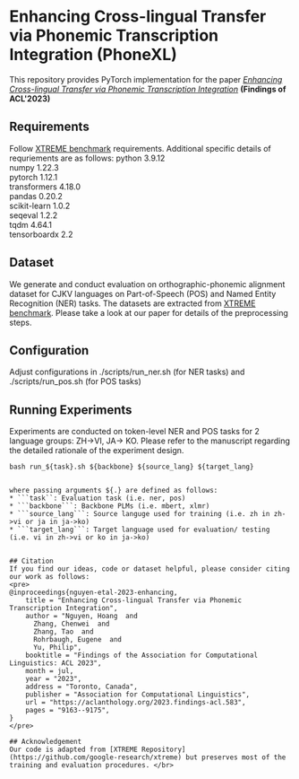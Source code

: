 # Enhancing Cross-lingual Transfer via Phonemic Transcription Integration (PhoneXL)
This repository provides PyTorch implementation for the paper [*Enhancing Cross-lingual Transfer via Phonemic Transcription Integration*](https://aclanthology.org/2023.findings-acl.583/) **(Findings of ACL'2023)**

## Requirements
Follow [XTREME benchmark](https://github.com/google-research/xtreme) requirements. Additional specific details of requriements are as follows:
python 3.9.12 <br />
numpy 1.22.3 <br />
pytorch 1.12.1 <br />
transformers 4.18.0 <br />
pandas 0.20.2 <br />
scikit-learn 1.0.2 <br />
seqeval 1.2.2 <br />
tqdm 4.64.1 <br />
tensorboardx 2.2 <br />


## Dataset
We generate and conduct evaluation on orthographic-phonemic alignment dataset for CJKV languages on Part-of-Speech (POS) and Named Entity Recognition (NER) tasks. The datasets are extracted from [XTREME benchmark](https://github.com/google-research/xtreme). Please take a look at our paper for details of the preprocessing steps.
 
## Configuration
Adjust configurations in ./scripts/run_ner.sh (for NER tasks) and ./scripts/run_pos.sh (for POS tasks)
<!-- Major important arguments are:

* ```--ckpt_dir```: Saved directory for checkpoint
* ```--eps```: Evaluate as nonepisodic or episodic procedure (i.e. eps or noneps)
* ```--num_eps```: Number of episodes used for episodic training and/or evaluation
* ```--dataset```: Choose dataset to train/evaluate (i.e. SNIPS/ NLUE)
* ```--num_run```: number of runs (only for SNIPS)
* ```--num_fold```: number of KFold counting from 1 to 10 (only for NLUE)
* ```--src```: Source data used for training (i.e. seen)
* ```--tgt```: Data used for evaluation (i.e. novel or joint)
* ```--num_samples_per_class```: K in C-way K-shot
* ```--num_class```: C class in C-way K-shot
* ```--num_query_per_class```: num query per class (Q)
* ```--num_test_class```: Number of classes used for evaluation (i.e. C for episodic, #total classes in joint/novel space)
* ```--fasttext_path```: FastText pretrained embedding file location

**Regularization hyperparameters**
* ```--self_attn_loss```: coefficient for Self-attention Regularization 
* ```--uniform_loss```: coefficient for Head Uniform Regularization
* ```--same_intent_loss```: coefficient for Head Distribution Regularization -->


## Running Experiments
Experiments are conducted on token-level NER and POS tasks for 2 language groups: ZH->VI, JA-> KO. 
Please refer to the manuscript regarding the detailed rationale of the experiment design.
```
bash run_${task}.sh ${backbone} ${source_lang} ${target_lang}
```
```

where passing arguments ${.} are defined as follows: 
* ```task``: Evaluation task (i.e. ner, pos)
* ```backbone```: Backbone PLMs (i.e. mbert, xlmr)
* ```source_lang```: Source languge used for training (i.e. zh in zh->vi or ja in ja->ko)
* ```target_lang```: Target language used for evaluation/ testing (i.e. vi in zh->vi or ko in ja->ko)


## Citation
If you find our ideas, code or dataset helpful, please consider citing our work as follows:
<pre>
@inproceedings{nguyen-etal-2023-enhancing,
    title = "Enhancing Cross-lingual Transfer via Phonemic Transcription Integration",
    author = "Nguyen, Hoang  and
      Zhang, Chenwei  and
      Zhang, Tao  and
      Rohrbaugh, Eugene  and
      Yu, Philip",
    booktitle = "Findings of the Association for Computational Linguistics: ACL 2023",
    month = jul,
    year = "2023",
    address = "Toronto, Canada",
    publisher = "Association for Computational Linguistics",
    url = "https://aclanthology.org/2023.findings-acl.583",
    pages = "9163--9175",
}
</pre>

## Acknowledgement
Our code is adapted from [XTREME Repository](https://github.com/google-research/xtreme) but preserves most of the training and evaluation procedures. </br>
